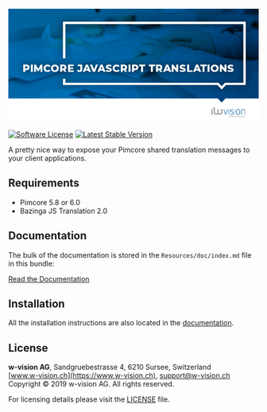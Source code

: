 ![Pimcore JavaScript Translations](src/PimcoreJsTranslationBundle/Resources/docs/images/github_banner.jpg "Pimcore JavaScript Translations")

[![Software License](https://img.shields.io/badge/license-GPLv3-brightgreen.svg?style=flat-square)](LICENSE.md)
[![Latest Stable Version](https://img.shields.io/packagist/v/w-vision/pimcore-js-translation-bundle.svg?style=flat-square)](https://packagist.org/packages/w-vision/data-definitions)

A pretty nice way to expose your Pimcore shared translation messages to your client applications.

## Requirements
* Pimcore 5.8 or 6.0
* Bazinga JS Translation 2.0

## Documentation

The bulk of the documentation is stored in the `Resources/doc/index.md`
file in this bundle:

[Read the Documentation](https://github.com/w-vision/PimcoreJsTranslationBundle/blob/master/src/PimcoreJsTranslationBundle/Resources/docs/index.md)

## Installation

All the installation instructions are also located in the
[documentation](https://github.com/w-vision/PimcoreJsTranslationBundle/blob/master/src/PimcoreJsTranslationBundle/Resources/docs/index.md).

## License
**w-vision AG**, Sandgruebestrasse 4, 6210 Sursee, Switzerland  
[www.w-vision.ch](https://www.w-vision.ch), support@w-vision.ch  
Copyright © 2019 w-vision AG. All rights reserved.

For licensing details please visit the [LICENSE](LICENSE) file.
